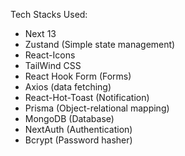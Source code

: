 Tech Stacks Used:

- Next 13
- Zustand (Simple state management)
- React-Icons
- TailWind CSS
- React Hook Form (Forms)
- Axios (data fetching)
- React-Hot-Toast (Notification)
- Prisma (Object-relational mapping)
- MongoDB (Database)
- NextAuth (Authentication)
- Bcrypt (Password hasher)
